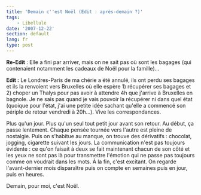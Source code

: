 ```yaml
---
title: 'Demain c''est Noël (Edit : après-demain ?)'
tags:
    - Libellule
date: '2007-12-22'
section: default
lang: fr
type: post
---
```


**Re-Edit**&nbsp;: Elle a fini par arriver, mais on ne sait pas où sont les bagages (qui contenaient notamment les cadeaux de Noël pour la famille)…

**Edit&nbsp;:** Le Londres-Paris de ma ch&#233;rie a &#233;t&#233; annul&#233;, ils ont perdu ses bagages et ils la renvoient vers Bruxelles o&#249; elle esp&#232;re 1) r&#233;cup&#233;rer ses bagages et 2) choper un Thalys pour pas avoir &#224; attendre 4h que j'arrive &#224; Bruxelles en bagnole. Je ne sais pas quand je vais pouvoir la r&#233;cup&#233;rer ni dans quel &#233;tat (quoique pour l'&#233;tat, j'ai une petite id&#233;e sachant qu'elle a commenc&#233; son p&#233;riple de retour vendredi &#224; 20h…). Vive les correspondances.

Plus qu'un jour. Plus qu'un seul tout petit jour avant son retour. Au d&#233;but, &#231;a passe lentement. Chaque pens&#233;e tourn&#233;e vers l'autre est pleine de nostalgie. Puis on s'habitue au manque, on trouve des d&#233;rivatifs&nbsp;: chocolat, jogging, cigarette suivant les jours. La communication n'est pas toujours &#233;vidente&nbsp;: ce qu'on faisait &#224; deux se fait maintenant chacun de son c&#244;t&#233; et les yeux ne sont pas l&#224; pour transmettre l'&#233;motion qui ne passe pas toujours comme on voudrait dans les mots. À la fin, c'est excitant. On regarde l'avant-dernier mois dispara&#238;tre puis on compte en semaines puis en jour, puis en heures.

Demain, pour moi, c'est No&#235;l.